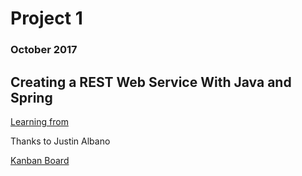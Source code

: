 # Project 1
### October 2017

## Creating a REST Web Service With Java and Spring

[Learning from](https://dzone.com/articles/creating-a-rest-api-with-java-and-spring)

Thanks to Justin Albano

[Kanban Board](https://kanbanflow.com/board/946a6b7868a15f3d7cf7a9c6c0b058d9)

